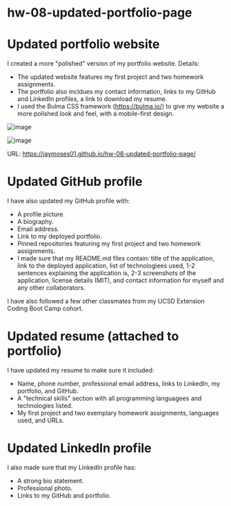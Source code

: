 # hw-08-updated-portfolio-page


# Updated portfolio website

I created a more "polished" version of my portfolio website. Details:
* The updated website features my first project and two homework assignments.
* The portfolio also incldues my contact information, links to my GitHub and LinkedIn profiles, a link to download my resume.
* I used the Bulma CSS framework (https://bulma.io/) to give my website a more polished look and feel, with a mobile-first design.

![image](https://user-images.githubusercontent.com/95326705/153139693-c7a1d9a2-12dd-4bac-95ed-fc8141f5a806.png)

![image](https://user-images.githubusercontent.com/95326705/153139730-cb5953be-292c-4aa2-874a-0e25d229787d.png)

URL: https://jaymoses01.github.io/hw-08-updated-portfolio-page/


# Updated GitHub profile

I have also updated my GitHub profile with:
* A profile picture.
* A biography.
* Email address.
* Link to my deployed portfolio.
* Pinned repositories featuring my first project and two homework assignments.
* I made sure that my README.md files contain: title of the application, link to the deployed application, list of technologiees used, 1-2 sentences explaining the application is, 2-3 screenshots of the application, license details (MIT), and contact information for myself and any other collaborators.

I have also followed a few other classmates from my UCSD Extension Coding Boot Camp cohort.


# Updated resume (attached to portfolio)

I have updated my resume to make sure it included:
* Name, phone number, professional email address, links to LinkedIn, my portfolio, and GitHub.
* A "technical skills" section with all programming languagees and technologies listed.
* My first project and two exemplary homework assignments, languages used, and URLs.


# Updated LinkedIn profile

I also made sure that my LinkedIn profile has:
* A strong bio statement.
* Professional photo.
* Links to my GitHub and portfolio.

